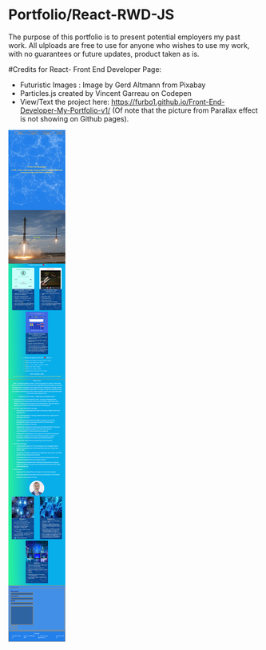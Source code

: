 # Portfolio/React-RWD-JS
The purpose of this portfolio is to present potential employers my past work.
All ulploads are free to use for anyone who wishes to use my work, with no guarantees or future updates, product taken as is.

#Credits for React- Front End Developer Page:
* Futuristic Images : Image by Gerd Altmann from Pixabay
* Particles.js created by Vincent Garreau on Codepen
* View/Text the project here: https://furbo1.github.io/Front-End-Developer-My-Portfolio-v1/ (Of note that the picture from Parallax effect is not showing on Github pages).

![Full Page View](https://github.com/furbo1/Front-End-Developer-My-Portfolio-v1/blob/master/Screenshot_2020-07-13%20Alex%20Cocan%20Front%20End%20Developer(1).jpg)
